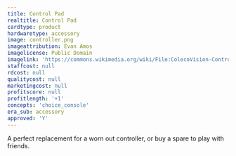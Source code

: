 ```yaml
---
title: Control Pad
realtitle: Control Pad
cardtype: product
hardwaretype: accessory
image: controller.png
imageattribution: Evan Amos
imagelicense: Public Domain
imagelink: 'https://commons.wikimedia.org/wiki/File:ColecoVision-Controller-FR.jpg'
staffcost: null
rdcost: null
qualitycost: null
marketingcost: null
profitscore: null
profitlength: '+1'
concepts: 'choice_console'
era_sub: accessory
approved: 'Y'
---
```


A perfect replacement for a worn out controller, or buy a spare to play with friends.
